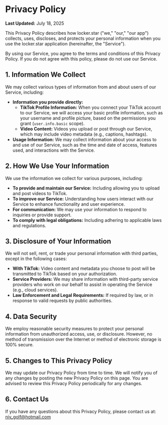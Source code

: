 # Privacy Policy

**Last Updated:** July 18, 2025

This Privacy Policy describes how locker.star ("we," "our," "our app") collects, uses, discloses, and protects your personal information when you use the locker.star application (hereinafter, the "Service").

By using our Service, you agree to the terms and conditions of this Privacy Policy. If you do not agree with this policy, please do not use our Service.

## 1. Information We Collect

We may collect various types of information from and about users of our Service, including:

* **Information you provide directly:**
    * **TikTok Profile Information:** When you connect your TikTok account to our Service, we will access your basic profile information, such as your username and profile picture, based on the permissions you grant (`user.info.basic` scope).
    * **Video Content:** Videos you upload or post through our Service, which may include video metadata (e.g., captions, hashtags).
* **Usage Information:** We may collect information about your access to and use of our Service, such as the time and date of access, features used, and interactions with the Service.

## 2. How We Use Your Information

We use the information we collect for various purposes, including:

* **To provide and maintain our Service:** Including allowing you to upload and post videos to TikTok.
* **To improve our Service:** Understanding how users interact with our Service to enhance functionality and user experience.
* **For communication:** We may use your information to respond to inquiries or provide support.
* **To comply with legal obligations:** Including adhering to applicable laws and regulations.

## 3. Disclosure of Your Information

We will not sell, rent, or trade your personal information with third parties, except in the following cases:

* **With TikTok:** Video content and metadata you choose to post will be transmitted to TikTok based on your authorization.
* **Service Providers:** We may share information with third-party service providers who work on our behalf to assist in operating the Service (e.g., cloud services).
* **Law Enforcement and Legal Requirements:** If required by law, or in response to valid requests by public authorities.

## 4. Data Security

We employ reasonable security measures to protect your personal information from unauthorized access, use, or disclosure. However, no method of transmission over the Internet or method of electronic storage is 100% secure.

## 5. Changes to This Privacy Policy

We may update our Privacy Policy from time to time. We will notify you of any changes by posting the new Privacy Policy on this page. You are advised to review this Privacy Policy periodically for any changes.

## 6. Contact Us

If you have any questions about this Privacy Policy, please contact us at: niy_golf@hotmail.com

